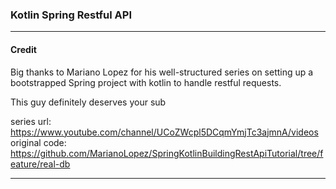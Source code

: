 ### Kotlin Spring Restful API
___
#### Credit
Big thanks to Mariano Lopez for his well-structured series on 
setting up a bootstrapped Spring project with kotlin to handle restful requests.

This guy definitely deserves your sub

series url: https://www.youtube.com/channel/UCoZWcpl5DCqmYmjTc3ajmnA/videos </br>
original code: https://github.com/MarianoLopez/SpringKotlinBuildingRestApiTutorial/tree/feature/real-db
___